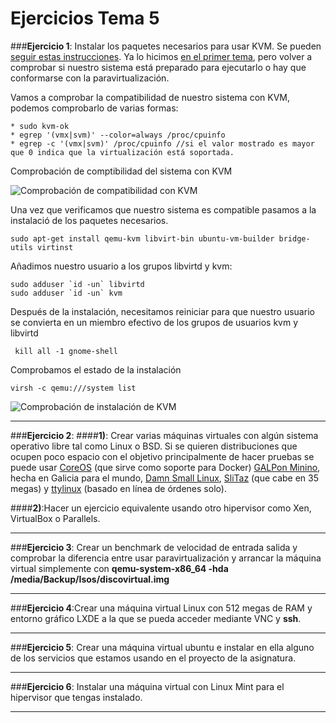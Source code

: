 # **Ejercicios Tema 5**

###**Ejercicio 1**: Instalar los paquetes necesarios para usar KVM. Se pueden [seguir estas instrucciones](https://wiki.debian.org/KVM#Installation). Ya lo hicimos [en el primer tema](http://jj.github.io/IV/documentos/temas/Intro_concepto_y_soporte_fisico), pero volver a comprobar si nuestro sistema está preparado para ejecutarlo o hay que conformarse con la paravirtualización.

Vamos a comprobar la compatibilidad de nuestro sistema con KVM, podemos comprobarlo de varias formas:

    * sudo kvm-ok
    * egrep '(vmx|svm)' --color=always /proc/cpuinfo
    * egrep -c '(vmx|svm)' /proc/cpuinfo //si el valor mostrado es mayor que 0 indica que la virtualización está soportada.

Comprobación de comptibilidad del sistema con KVM

![Comprobación de compatibilidad con KVM](http://i1266.photobucket.com/albums/jj540/Juantan_Tonio/compatibilidad_kvm_zpsljwaavfo.png)

Una vez que verificamos que nuestro sistema es compatible pasamos a la instalació de los paquetes necesarios.

    sudo apt-get install qemu-kvm libvirt-bin ubuntu-vm-builder bridge-utils virtinst

Añadimos nuestro usuario a los grupos libvirtd y kvm:

    sudo adduser `id -un` libvirtd
    sudo adduser `id -un` kvm

Después de la instalación, necesitamos reiniciar para que nuestro usuario se convierta en un miembro efectivo de los grupos de usuarios kvm y libvirtd

     kill all -1 gnome-shell

Comprobamos el estado de la instalación     

    virsh -c qemu:///system list

![Comprobación de instalación de KVM](http://i1266.photobucket.com/albums/jj540/Juantan_Tonio/comprobacionInstalacionKVM_zps0kgwf0yp.png)

----------
###**Ejercicio 2**:
####**1)**: Crear varias máquinas virtuales con algún sistema operativo libre tal como Linux o BSD. Si se quieren distribuciones que ocupen poco espacio con el objetivo principalmente de hacer pruebas se puede usar [CoreOS](https://coreos.com/) (que sirve como soporte para Docker) [GALPon Minino](http://minino.galpon.org/en), hecha en Galicia para el mundo, [Damn Small Linux](http://www.damnsmalllinux.org/download.html), [SliTaz](http://www.slitaz.org/en/) (que cabe en 35 megas) y [ttylinux](http://freecode.com/projects/ttylinux/) (basado en línea de órdenes solo).


####**2)**:Hacer un ejercicio equivalente usando otro hipervisor como Xen, VirtualBox o Parallels.


----------
###**Ejercicio 3**: Crear un benchmark de velocidad de entrada salida y comprobar la diferencia entre usar paravirtualización y arrancar la máquina virtual simplemente con **qemu-system-x86_64 -hda /media/Backup/Isos/discovirtual.img**


----------
###**Ejercicio 4**:Crear una máquina virtual Linux con 512 megas de RAM y entorno gráfico LXDE a la que se pueda acceder mediante VNC y **ssh**.

----------
###**Ejercicio 5**: Crear una máquina virtual ubuntu e instalar en ella alguno de los servicios que estamos usando en el proyecto de la asignatura.


----------
###**Ejercicio 6**: Instalar una máquina virtual con Linux Mint para el hipervisor que tengas instalado.

----------
